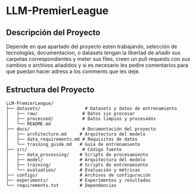 # LLM-PremierLeague

## Descripción del Proyecto
Depende en que apartado del proyecto esten trabajando, selección de tecnologías, documentacion, o datasets tengan la libertad de añadir sus carpetas correspondientes y meter sus files, creen un pull requests con sus cambios o archivos añadidos y si es necesario les pedire comentarios para que puedan hacer adress a los comments que les deje.

## Estructura del Proyecto

```
LLM-PremierLeague/
├── datasets/                 # Datasets y datos de entrenamiento
│   ├── raw/                 # Datos sin procesar
│   ├── processed/           # Datos limpios y procesados
│   └── README.md
├── docs/                    # Documentación del proyecto
│   ├── architecture.md     # Arquitectura del modelo
│   ├── data_requirements.md # Requisitos de datos
│   └── training_guide.md   # Guía de entrenamiento
├── src/                     # Código fuente
│   ├── data_processing/    # Scripts de procesamiento
│   ├── model/              # Arquitectura del modelo
│   ├── training/           # Scripts de entrenamiento
│   └── evaluation/         # Evaluación y métricas
├── configs/                # Archivos de configuración
├── experiments/            # Experimentos y resultados
└── requirements.txt        # Dependencias
```